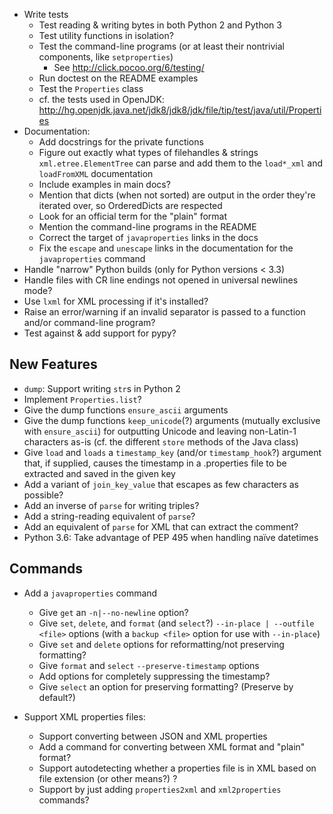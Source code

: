 - Write tests
    - Test reading & writing bytes in both Python 2 and Python 3
    - Test utility functions in isolation?
    - Test the command-line programs (or at least their nontrivial components,
      like `setproperties`)
        - See <http://click.pocoo.org/6/testing/>
    - Run doctest on the README examples
    - Test the `Properties` class
    - cf. the tests used in OpenJDK: <http://hg.openjdk.java.net/jdk8/jdk8/jdk/file/tip/test/java/util/Properties>
- Documentation:
    - Add docstrings for the private functions
    - Figure out exactly what types of filehandles & strings
      `xml.etree.ElementTree` can parse and add them to the `load*_xml` and
      `loadFromXML` documentation
    - Include examples in main docs?
    - Mention that dicts (when not sorted) are output in the order they're
      iterated over, so OrderedDicts are respected
    - Look for an official term for the "plain" format
    - Mention the command-line programs in the README
    - Correct the target of `javaproperties` links in the docs
    - Fix the `escape` and `unescape` links in the documentation for the
      `javaproperties` command
- Handle "narrow" Python builds (only for Python versions < 3.3)
- Handle files with CR line endings not opened in universal newlines mode?
- Use `lxml` for XML processing if it's installed?
- Raise an error/warning if an invalid separator is passed to a function and/or
  command-line program?
- Test against & add support for pypy?

New Features
------------
- `dump`: Support writing `str`s in Python 2
- Implement `Properties.list`?
- Give the dump functions `ensure_ascii` arguments
- Give the dump functions `keep_unicode`(?) arguments (mutually exclusive with
  `ensure_ascii`) for outputting Unicode and leaving non-Latin-1 characters
  as-is  (cf. the different `store` methods of the Java class)
- Give `load` and `loads` a `timestamp_key` (and/or `timestamp_hook`?) argument
  that, if supplied, causes the timestamp in a .properties file to be extracted
  and saved in the given key
- Add a variant of `join_key_value` that escapes as few characters as possible?
- Add an inverse of `parse` for writing triples?
- Add a string-reading equivalent of `parse`?
- Add an equivalent of `parse` for XML that can extract the comment?
- Python 3.6: Take advantage of PEP 495 when handling naïve datetimes

Commands
--------
- Add a `javaproperties` command
    - Give `get` an `-n|--no-newline` option?
    - Give `set`, `delete`, and `format` (and `select`?) `--in-place |
      --outfile <file>` options (with a `backup <file>` option for use with
      `--in-place`)
    - Give `set` and `delete` options for reformatting/not preserving
      formatting?
    - Give `format` and `select` `--preserve-timestamp` options
    - Add options for completely suppressing the timestamp?
    - Give `select` an option for preserving formatting? (Preserve by default?)

- Support XML properties files:
    - Support converting between JSON and XML properties
    - Add a command for converting between XML format and "plain" format?
    - Support autodetecting whether a properties file is in XML based on file
      extension (or other means?) ?
    - Support by just adding `properties2xml` and `xml2properties` commands?
